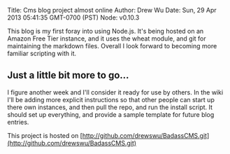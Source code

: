 Title: Cms blog project almost online
Author: Drew Wu
Date: Sun, 29 Apr 2013 05:41:35 GMT-0700 (PST)
Node: v0.10.3

This blog is my first foray into using Node.js. It's being hosted on an Amazon Free Tier instance, and it
uses the wheat module, and git for maintaining the markdown files. Overall I look forward to becoming more 
familiar scripting with it.

## Just a little bit more to go...

I figure another week and I'll consider it ready for use by others. In the wiki I'll be adding more explicit instructions so that other people can start up there own instances, and then pull the repo, and run the install script. It should set up everything, and provide a sample template for future blog entries.

This project is hosted on [http://github.com/drewswu/BadassCMS.git](http://github.com/drewswu/BadassCMS.git)
